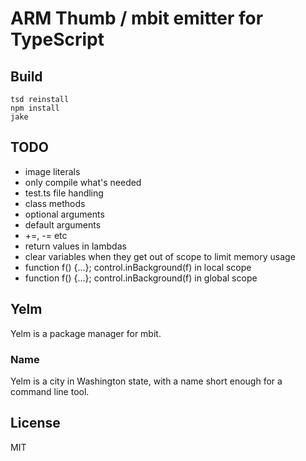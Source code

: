 # ARM Thumb / mbit emitter for TypeScript

## Build

```
tsd reinstall
npm install
jake
```

## TODO

* image literals
* only compile what's needed
* test.ts file handling
* class methods
* optional arguments
* default arguments
* +=, -= etc
* return values in lambdas
* clear variables when they get out of scope to limit memory usage
* function f() {...}; control.inBackground(f) in local scope
* function f() {...}; control.inBackground(f) in global scope

## Yelm

Yelm is a package manager for mbit. 

### Name

Yelm is a city in Washington state, with a name short enough for a command line tool.

## License

MIT
